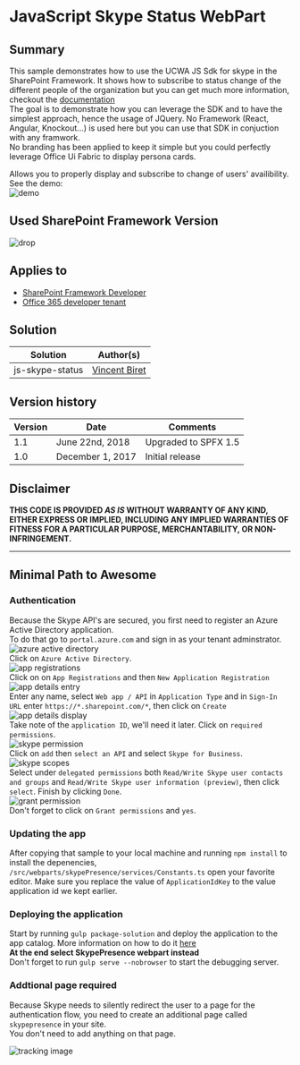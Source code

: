# JavaScript Skype Status WebPart

## Summary
This sample demonstrates how to use the UCWA JS Sdk for skype in the SharePoint Framework. It shows how to subscribe to status change of the different people of the organization but you can get much more information, checkout the [documentation](https://msdn.microsoft.com/en-us/skype/websdk/docs/generalreference?f=255&MSPPError=-2147217396)  
The goal is to demonstrate how you can leverage the SDK and to have the simplest approach, hence the usage of JQuery. No Framework (React, Angular, Knockout...) is used here but you can use that SDK in conjuction with any framwork.  
No branding has been applied to keep it simple but you could perfectly leverage Office Ui Fabric to display persona cards.

Allows you to properly display and subscribe to change of users' availibility.  
See the demo:  
![demo](./images/demo.gif)

## Used SharePoint Framework Version
![drop](https://img.shields.io/badge/drop-GA-green.svg)

## Applies to

* [SharePoint Framework Developer](http://dev.office.com/sharepoint/docs/spfx/sharepoint-framework-overview)
* [Office 365 developer tenant](http://dev.office.com/sharepoint/docs/spfx/set-up-your-developer-tenant)

## Solution

Solution|Author(s)
--------|---------
js-skype-status|[Vincent Biret](https://github.com/baywet)


## Version history

Version|Date|Comments
-------|----|--------
1.1|June 22nd, 2018|Upgraded to SPFX 1.5
1.0|December 1, 2017|Initial release

## Disclaimer
**THIS CODE IS PROVIDED *AS IS* WITHOUT WARRANTY OF ANY KIND, EITHER EXPRESS OR IMPLIED, INCLUDING ANY IMPLIED WARRANTIES OF FITNESS FOR A PARTICULAR PURPOSE, MERCHANTABILITY, OR NON-INFRINGEMENT.**

---

## Minimal Path to Awesome
### Authentication
Because the Skype API's are secured, you first need to register an Azure Active Directory application.  
To do that go to `portal.azure.com` and sign in as your tenant adminstrator.  
![azure active directory](./images/1.PNG)  
Click on `Azure Active Directory`.  
![app registrations](./images/2.PNG)  
Click on on `App Registrations` and then `New Application Registration`  
![app details entry](./images/3.PNG)  
Enter any name, select `Web app / API` in `Application Type` and in `Sign-In URL` enter `https://*.sharepoint.com/*`, then click on `Create`  
![app details display](./images/4.PNG)  
Take note of the `application ID`, we'll need it later. Click on `required permissions`.  
![skype permission](./images/5.PNG)  
Click on `add` then `select an API` and select `Skype for Business`.  
![skype scopes](./images/6.PNG)  
Select under `delegated permissions` both `Read/Write Skype user contacts and groups` and `Read/Write Skype user information (preview)`, then click `select`. Finish by clicking `Done`.  
![grant permission](./images/7.PNG)  
Don't forget to click on `Grant permissions` and `yes`.

### Updating the app
After copying that sample to your local machine and running `npm install` to install the depenencies, `/src/webparts/skypePresence/services/Constants.ts` open your favorite editor. Make sure you replace the value of `ApplicationIdKey` to the value application id we kept earlier.  

### Deploying the application
Start by running `gulp package-solution` and deploy the application to the app catalog. More information on how to do it [here](https://docs.microsoft.com/en-us/sharepoint/dev/spfx/web-parts/get-started/serve-your-web-part-in-a-sharepoint-page)  
**At the end select SkypePresence webpart instead**  
Don't forget to run `gulp serve --nobrowser` to start the debugging server.

### Addtional page required
Because Skype needs to silently redirect the user to a page for the authentication flow, you need to create an additional page called `skypepresence` in your site.  
You don't need to add anything on that page.  

![tracking image](https://telemetry.sharepointpnp.com/sp-dev-fx-webparts/samples/js-skype-status)
